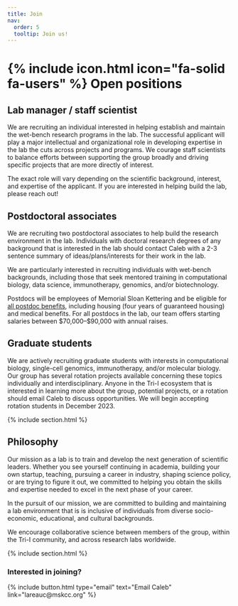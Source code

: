 ```yaml
---
title: Join
nav:
  order: 5
  tooltip: Join us!
---
```


# {% include icon.html icon="fa-solid fa-users" %} Open positions


## Lab manager / staff scientist

We are recruiting an individual interested in helping establish and maintain the wet-bench research programs in the lab. 
The successful applicant will play a major intellectual and organizational role in developing expertise in the 
lab the cuts across projects and programs. We courage staff scientists to balance efforts between 
supporting the group broadly and driving specific projects that are more directly of interest. 

The exact role will vary depending on the scientific background, interest, and expertise of the applicant. 
If you are interested in helping build the lab, please reach out! 


## Postdoctoral associates

We are recruiting two postdoctoral associates to help build the research environment in the lab.
Individuals with doctoral research degrees of any background that is interested in the lab should
contact Caleb with a 2-3 sentence summary of ideas/plans/interests for their work in the lab.

We are particularly interested in recruiting individuals with wet-bench backgrounds, 
including those that seek mentored training in computational biology,
data science, immunotherapy, genomics, and/or biotechnology. 

Postdocs will be employees of Memorial Sloan Kettering and be eligible for 
[all postdoc benefits](https://www.mskcc.org/education-training/postdoctoral/resources-postdocs/compensation-benefits-resources), 
including housing (four years of guaranteed housing) and medical benefits.
For all postdocs in the lab, our team offers starting salaries between \$70,000&ndash;\$90,000 with annual raises. 

## Graduate students

We are actively recruiting graduate students with interests in computational biology,
single-cell genomics, immunotherapy, and/or molecular biology.
Our group has several rotation projects available concerning these topics individually and interdisciplinary.
Anyone in the Tri-I ecosystem that is interested in learning more about the group, potential projects, or a rotation
should email Caleb to discuss opportunities. We will begin accepting rotation students in December 2023. 

{% include section.html %}

## Philosophy

Our mission as a lab is to train and develop the next generation of scientific leaders.
Whether you see yourself continuing in academia, building your own startup, teaching,
pursuing a career in industry, shaping science policy, or are trying to figure it out,
we committed to helping you obtain the skills and expertise needed to excel in the next phase of your career.

In the pursuit of our mission, we are committed to building and maintaining a lab environment 
that is is inclusive of individuals from diverse socio-economic, educational, and cultural backgrounds. 

We encourage collaborative science between members of the group, within the Tri-I community,
and across research labs worldwide. 

{% include section.html %}

### Interested in joining? 

<p style="text-align:left;">
{%
  include button.html
  type="email"
  text="Email Caleb"
  link="lareauc@mskcc.org"
%}
</p>


